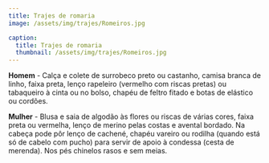 ```yaml
---
title: Trajes de romaria
image: /assets/img/trajes/Romeiros.jpg

caption:
  title: Trajes de romaria
  thumbnail: /assets/img/trajes/Romeiros.jpg
---
```



**Homem** - Calça e colete de surrobeco preto ou castanho, camisa branca de linho, faixa preta, lenço rapeleiro (vermelho com riscas pretas) ou tabaqueiro à cinta ou no bolso, chapéu de feltro fitado e botas de elástico ou cordões.

**Mulher** - Blusa e saia de algodão às flores ou riscas de várias cores, faixa preta ou vermelha, lenço de merino pelas costas e avental bordado. Na cabeça pode pôr lenço de cachené, chapéu vareiro ou rodilha (quando está só de cabelo com pucho) para servir de apoio à condessa (cesta de merenda). Nos pés chinelos rasos e sem meias.
